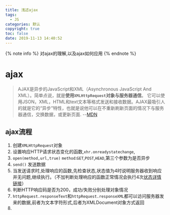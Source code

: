 ```yaml
---
title: 浅述ajax
tags:
  - JS
categories: 默认
copyright: true
toc: false
date: 2019-11-13 14:40:52
---
```





{% note info %} 对ajax的理解,以及ajax如何应用 {% endnote %}

<!-- more -->

# ajax

> AJAX是异步的JavaScript和XML（Asynchronous JavaScript And XML）。简单点说，就是**使用`XMLHttpRequest`对象与服务器通信**。 它可以使用JSON，XML，HTML和text文本等格式发送和接收数据。AJAX最吸引人的就是它的“异步”特性，也就是说他可以在不重新刷新页面的情况下与服务器通信，交换数据，或更新页面.	--[MDN](https://developer.mozilla.org/zh-CN/docs/Web/Guide/AJAX/Getting_Started)

## ajax流程

1. 创建`XMLHttpRequest`对象
2. 设置响应HTTP请求状态变化的函数,`xhr.onreadystatechange`, 
3. `open(method,url,true)` `method`:`GET`,`POST`,`HEAD`,第三个参数为是否异步
4. `send()` 发送数据
5. 当发送请求时,处理响应的函数,先检查状态,状态值为4时说明服务器收到响应并无问题,继续执行。（不加判断处理响应的函数正常情况会执行4次[状态详情链接](https://developer.mozilla.org/zh-CN/docs/Web/API/XMLHttpRequest/readyState)）
6. 判断HTTP响应码是否为200，成功/失败分别处理对象情况
7. ` httpRequest.responseText `和` httpRequest.responseXML `都可以访问服务器发来的数据,前者为文本字符形式,后者为XMLDocument对象方式返回
8. 